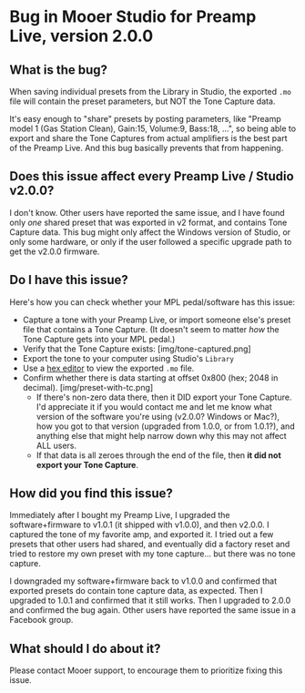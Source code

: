 # Bug in Mooer Studio for Preamp Live, version 2.0.0

## What is the bug?
When saving individual presets from the Library in Studio, the exported `.mo` file will contain the preset parameters, but NOT the Tone Capture data.

It's easy enough to "share" presets by posting parameters, like "Preamp model 1 (Gas Station Clean), Gain:15, Volume:9, Bass:18, ...", so being able to export and share the Tone Captures from actual amplifiers is the best part of the Preamp Live.  And this bug basically prevents that from happening.

## Does this issue affect every Preamp Live / Studio v2.0.0?
I don't know.  Other users have reported the same issue, and I have found only *one* shared preset that was exported in v2 format, and contains Tone Capture data.  This bug might only affect the Windows version of Studio, or only some hardware, or only if the user followed a specific upgrade path to get the v2.0.0 firmware.

## Do I have this issue?
Here's how you can check whether your MPL pedal/software has this issue:
* Capture a tone with your Preamp Live, or import someone else's preset file that contains a Tone Capture. (It doesn't seem to matter *how* the Tone Capture gets into your MPL pedal.)
* Verify that the Tone Capture exists: [img/tone-captured.png]
* Export the tone to your computer using Studio's `Library`
* Use a [hex editor](https://www.onlinehexeditor.com) to view the exported `.mo` file.
* Confirm whether there is data starting at offset 0x800 (hex; 2048 in decimal). [img/preset-with-tc.png]
    * If there's non-zero data there, then it DID export your Tone Capture.  I'd appreciate it if you would contact me and let me know what version of the software you're using (v2.0.0? Windows or Mac?), how you got to that version (upgraded from 1.0.0, or from 1.0.1?), and anything else that might help narrow down why this may not affect ALL users.
    * If that data is all zeroes through the end of the file, then **it did not export your Tone Capture**.

## How did you find this issue?
Immediately after I bought my Preamp Live, I upgraded the software+firmware to v1.0.1 (it shipped with v1.0.0), and then v2.0.0.  I captured the tone of my favorite amp, and exported it.  I tried out a few presets that other users had shared, and eventually did a factory reset and tried to restore my own preset with my tone capture... but there was no tone capture.

I downgraded my software+firmware back to v1.0.0 and confirmed that exported presets do contain tone capture data, as expected.  Then I upgraded to 1.0.1 and confirmed that it still works.  Then I upgraded to 2.0.0 and confirmed the bug again.  Other users have reported the same issue in a Facebook group.

## What should I do about it?
Please contact Mooer support, to encourage them to prioritize fixing this issue.
